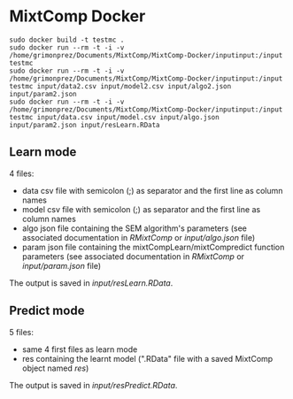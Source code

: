 # MixtComp Docker

```
sudo docker build -t testmc .
sudo docker run --rm -t -i -v /home/grimonprez/Documents/MixtComp/MixtComp-Docker/inputinput:/input testmc
sudo docker run --rm -t -i -v /home/grimonprez/Documents/MixtComp/MixtComp-Docker/inputinput:/input testmc input/data2.csv input/model2.csv input/algo2.json input/param2.json
sudo docker run --rm -t -i -v /home/grimonprez/Documents/MixtComp/MixtComp-Docker/inputinput:/input testmc input/data.csv input/model.csv input/algo.json input/param2.json input/resLearn.RData
```


## Learn mode

4 files:

- data csv file with semicolon (;) as separator and the first line as column names
- model csv file with semicolon (;) as separator and the first line as column names
- algo json file containing the SEM algorithm's parameters (see associated documentation in *RMixtComp* or *input/algo.json* file)
- param json file containing the mixtCompLearn/mixtCompredict function parameters (see associated documentation in *RMixtComp* or *input/param.json* file)

The output is saved in *input/resLearn.RData*.


## Predict mode

5 files:

- same 4 first files as learn mode
- res containing the learnt model (".RData" file with a saved MixtComp object named *res*)


The output is saved in *input/resPredict.RData*.
